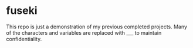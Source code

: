 # fuseki
This repo is just a demonstration of my previous completed projects.  Many of the characters and variables are replaced with ___ to maintain confidentiality.
